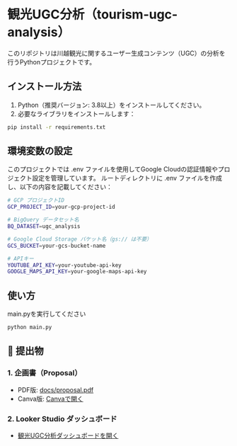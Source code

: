 # 観光UGC分析（tourism-ugc-analysis）

このリポジトリは川越観光に関するユーザー生成コンテンツ（UGC）の分析を行うPythonプロジェクトです。

## インストール方法

1. Python（推奨バージョン: 3.8以上）をインストールしてください。
2. 必要なライブラリをインストールします：

```bash
pip install -r requirements.txt
```

## 環境変数の設定

このプロジェクトでは .env ファイルを使用してGoogle Cloudの認証情報やプロジェクト設定を管理しています。
ルートディレクトリに .env ファイルを作成し、以下の内容を記載してください：

```bash
# GCP プロジェクトID
GCP_PROJECT_ID=your-gcp-project-id

# BigQuery データセット名
BQ_DATASET=ugc_analysis

# Google Cloud Storage バケット名（gs:// は不要）
GCS_BUCKET=your-gcs-bucket-name

# APIキー
YOUTUBE_API_KEY=your-youtube-api-key
GOOGLE_MAPS_API_KEY=your-google-maps-api-key
```

## 使い方

main.pyを実行してください

```bash
python main.py
```
## 📄 提出物

### 1. 企画書（Proposal）
- PDF版: [docs/proposal.pdf](docs/proposal.pdf)
- Canva版: [Canvaで開く](https://www.canva.com/design/DAG0cYXokzY/hHd3eGqt8QDaxzyajZvrgQ/edit?utm_content=DAG0cYXokzY&utm_campaign=designshare&utm_medium=link2&utm_source=sharebutton)

### 2. Looker Studio ダッシュボード
- [観光UGC分析ダッシュボードを開く](https://lookerstudio.google.com/reporting/7de21625-d077-4eac-85a6-942c46f74519)
